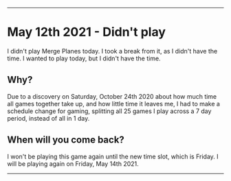   
***

# May 12th 2021 - Didn't play

I didn't play Merge Planes today. I took a break from it, as I didn't have the time. I wanted to play today, but I didn't have the time.

## Why?

Due to a discovery on Saturday, October 24th 2020 about how much time all games together take up, and how little time it leaves me, I had to make a schedule change for gaming, splitting all 25 games I play across a 7 day period, instead of all in 1 day.

## When will you come back?

I won't be playing this game again until the new time slot, which is Friday. I will be playing again on Friday, May 14th 2021.

***
